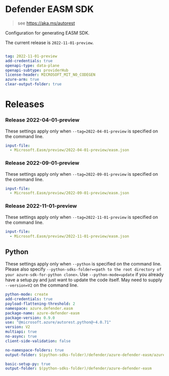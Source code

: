 # Defender EASM SDK

> see https://aka.ms/autorest

Configuration for generating EASM SDK.

The current release is `2022-11-01-preview`.

``` yaml

tag: 2022-11-01-preview
add-credentials: true
openapi-type: data-plane
openapi-subtype: providerHub
license-header: MICROSOFT_MIT_NO_CODEGEN
azure-arm: true
clear-output-folder: true
```
# Releases

### Release 2022-04-01-preview
These settings apply only when `--tag=2022-04-01-preview` is specified on the command line.

``` yaml $(tag) == '2022-04-01-preview'
input-file:
  - Microsoft.Easm/preview/2022-04-01-preview/easm.json
```

### Release 2022-09-01-preview
These settings apply only when `--tag=2022-09-01-preview` is specified on the command line.

``` yaml $(tag) == '2022-09-01-preview'
input-file:
  - Microsoft.Easm/preview/2022-09-01-preview/easm.json
```

### Release 2022-11-01-preview
These settings apply only when `--tag=2022-11-01-preview` is specified on the command line.

``` yaml $(tag) == '2022-11-01-preview'
input-file:
  - Microsoft.Easm/preview/2022-11-01-preview/easm.json
```

## Python

These settings apply only when `--python` is specified on the command line.
Please also specify `--python-sdks-folder=<path to the root directory of your azure-sdk-for-python clone>`.
Use `--python-mode=update` if you already have a setup.py and just want to update the code itself.
May need to supply `--version=V2` on the command line.

``` yaml $(python)
python-mode: create
add-credentials: true
payload-flattening-threshold: 2
namespace: azure.defender.easm
package-name: azure-defender-easm
package-version: 0.9.0
use: "@microsoft.azure/autorest.python@~4.0.71"
version: V2
multiapi: true
no-async: true
client-side-validation: false
```
``` yaml $(python) && $(python-mode) == 'update'
no-namespace-folders: true
output-folder: $(python-sdks-folder)/defender/azure-defender-easm/azure/defender/easm
```
``` yaml $(python) && $(python-mode) == 'create'
basic-setup-py: true
output-folder: $(python-sdks-folder)/defender/azure-defender-easm
```
